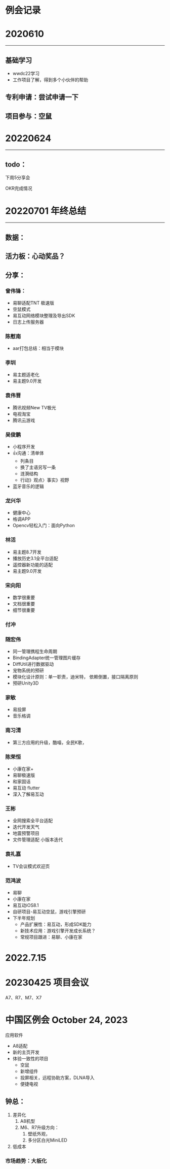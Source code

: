 # 例会记录

# 2020610

---

## 基础学习

- wwdc22学习
- 工作项目了解，得到多个小伙伴的帮助

## 专利申请：尝试申请一下

## 项目参与：空鼠

# 20220624

---

## todo：

下周5分享会

OKR完成情况

# 20220701 年终总结

---

## 数据：

## 活力板：心动奖品？

## 分享：

### 曾伟锋：

- 易聊适配TNT 极速版
- 空鼠模式
- 易互动网络模块整理及导出SDK
- 日志上传服务器

### 陈慰南

- aar打包总结：相当于模块

### 李圳

- 易主题适老化
- 易主题9.0开发

### 袁伟晋

- 腾讯视频New TV极光
- 电视淘宝
- 腾讯云游戏

### 吴俊鹏

- 小程序开发
- 👍沟通：清单体
    - 列条目
    - 换了主语另写一条
    - 涟漪结构
    - 行动》观点〉事实》视野
- 蓝牙音乐的逻辑

### 龙兴华

- 健康中心
- 格调APP
- Opencv轻松入门：面向Python

### 林活

- 易主题8.7开发
- 播放历史3.1全平台适配
- 遥控器新功能的适配
- 易主题9.0开发

### 宋向阳

- 数学很重要
- 文档很重要
- 细节很重要

### 付冲

### 随宏伟

- 同一管理携程生命周期
- BindingAdapter统一管理图片缓存
- DiffUtil进行数据驱动
- 宠物系统的预研
- 模块化设计原则：单一职责，迪米特， 依赖倒置，接口隔离原则
- 预研Unity3D

### 家敏

- 易投屏
- 音乐格调

### 南习清

- 第三方应用的升级，酷喵，全民K歌，

### 陈荣恒

- 小康在家+
- 易聊极速版
- 和家固话
- 易互动 flutter
- 深入了解易互动

### 王彬

- 全网搜索全平台适配
- 迭代开发天气
- 地震预警项目
- 文件管理适配 小版本迭代

### 袁礼嘉

- TV会议模式欢迎页

### 范鸿波

- 易聊
- 小康在家
- 易互动iOS8.1
- 自研项目-易互动空鼠，游戏引擎预研
- 下半年规划
    - 产品扩展性：易互动，形成SDK能力
    - 新技术应用：游戏引擎开发成长系统？
    - 常规项目跟进：易聊、小康在家
    

# 2022.7.15

# 20230425 项目会议

A7、R7、M7、X7

# 中国区例会 October 24, 2023

应用软件

- A8适配
- 新的主页开发
- 体验一致性的项目
    - 空鼠
    - 新增组件
    - 投屏相关，远程协助方案，DLNA导入
    - 便捷电视

## 钟总：

1. 差异化
    1. A8机型
    2. M6、R7升级方向：
        1. 壁纸外观，
        2. 多分区白光MiniLED
2. 低成本

### 市场趋势：大板化